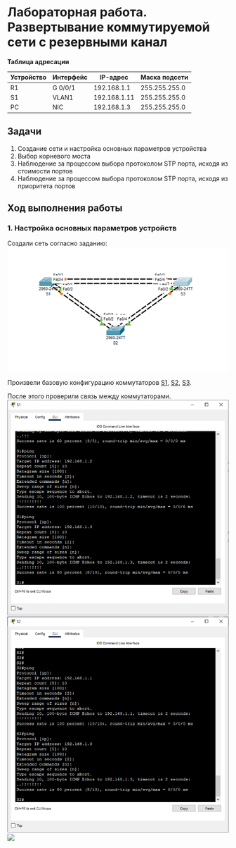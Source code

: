 # Лабораторная работа. Развертывание коммутируемой сети с резервными канал  
    

 **Таблица адресации**   
  
| Устройство |Интерфейс    | IP-адрес     | Маска подсети  | 
|------------|-------------|--------------|----------------|
|    R1      | G 0/0/1     | 192.168.1.1  |255.255.255.0   | 
|    S1      | VLAN1       | 192.168.1.11 |255.255.255.0   |   
|    PC      | NIC         | 192.168.1.3  |255.255.255.0   |   


## Задачи   

1. Создание сети и настройка основных параметров устройства                 
2. Выбор корневого моста            
3. Наблюдение за процессом выбора протоколом STP порта, исходя из стоимости портов          
4. Наблюдение за процессом выбора протоколом STP порта, исходя из приоритета портов                 

## Ход выполнения работы    
### 1. Настройка основных параметров устройств    
Создали сеть согласно заданию:  
![](pic/topology.png)       

Произвели базовую конфигурацию коммутаторов [S1](config/base_setting_S1), [S2](config/base_setting_S2), [S3](config/base_setting_S3).       

После этого проверили связь между коммутаторами.        
![](pic/ping_S1.png)        
![](pic/ping_S2.png)        
![](pic/ping_S3.png)


